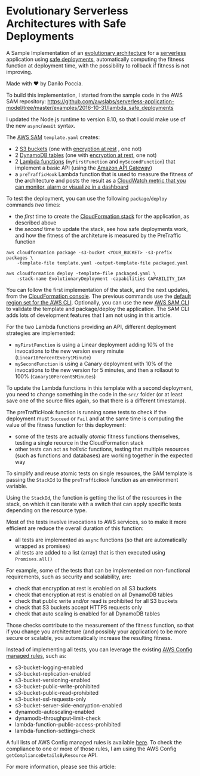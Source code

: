 # Evolutionary Serverless Architectures with Safe Deployments

A Sample Implementation of an [evolutionary architecture](https://www.thoughtworks.com/insights/blog/microservices-evolutionary-architecture) for a [serverless](https://aws.amazon.com/serverless/) application using [safe deployments](https://docs.aws.amazon.com/lambda/latest/dg/automating-updates-to-serverless-apps.html), automatically computing the fitness function at deployment time, with the possibility to rollback if fitness is not improving.

Made with ❤️ by Danilo Poccia.

To build this implementation, I started from the sample code in the AWS SAM repository:
https://github.com/awslabs/serverless-application-model/tree/master/examples/2016-10-31/lambda_safe_deployments

I updated the Node.js runtime to version 8.10, so that I could make use of the new `async`/`await` syntax.

The [AWS SAM](https://github.com/awslabs/serverless-application-model) `template.yaml` creates:
* 2 [S3 buckets](https://aws.amazon.com/s3/) (one with [encryption at rest](https://docs.aws.amazon.com/AmazonS3/latest/dev/serv-side-encryption.html) , one not)
* 2 [DynamoDB tables](https://aws.amazon.com/dynamodb/) (one with [encryption at rest](https://docs.aws.amazon.com/amazondynamodb/latest/developerguide/EncryptionAtRest.html), one not)
* 2 [Lambda functions](https://aws.amazon.com/lambda/) (`myFirstFunction` and `mySecondFunction`) that implement a basic API (using the [Amazon API Gateway](https://aws.amazon.com/api-gateway/))
* a `preTrafficHook` Lambda function that is used to measure the fitness of the architecture and posts the result as a [CloudWatch metric that you can monitor, alarm or visualize in a dashboard](https://aws.amazon.com/cloudwatch/)

To test the deployment, you can use the following `package`/`deploy` commands _two_ times:

* the _first_ time to create the [CloudFormation stack](https://aws.amazon.com/cloudformation/) for the application, as described above
* the _second_ time to update the stack, see how safe deployments work, and how the fitness of the architeture is measured by the PreTraffic function

```
aws cloudformation package -s3-bucket <YOUR_BUCKET> -s3-prefix packages \
    -template-file template.yaml -output-template-file packaged.yaml
```

```
aws cloudformation deploy -template-file packaged.yaml \
    -stack-name EvolutionaryDeployment -capabilities CAPABILITY_IAM
```

You can follow the first implementation of the stack, and the next updates, from the [CloudFormation console](https://console.aws.amazon.com/cloudformation/). The previous commands use the [default region set for the AWS CLI](https://docs.aws.amazon.com/cli/latest/userguide/cli-chap-getting-started.html).
Optionally, you can use the new [AWS SAM CLI](https://github.com/awslabs/aws-sam-cli) to validate the template and package/deploy the application. The SAM CLI adds lots of development features that I am not using in this article.

For the two Lambda functions providing an API, different deployment strategies are implemented:

* `myFirstFunction` is using a Linear deployment adding 10% of the invocations to the new version every minute (`Linear10PercentEvery1Minute`)
* `mySecondFunction` is using a Canary deployment with 10% of the invocations to the new version for 5 minutes, and then a rollaout to 100% (`Canary10Percent5Minutes`)

To update the Lambda functions in this template with a second deployment, you need to change something in the code in the `src/` folder (or at least save one of the source files again, so that there is a different timestamp).

The preTrafficHook function is running some tests to check if the deployment must `Succeed` or `Fail` and at the same time is computing the value of the fitness function for this deployment:
* some of the tests are actually *atomic* fitness functions themselves, testing a single reource in the CloudFormation stack
* other tests can act as *holistic* functions, testing that multiple resources (such as functions and databases) are working together in the expected way

To simplify and reuse atomic tests on single resources, the SAM template is passing the `StackId` to the `preTrafficHook` function as an environment variable.

Using the `StackId`, the function is getting the list of the resources in the stack, on which it can iterate with a switch that can apply specific tests depending on the resource type.

Most of the tests involve invocations to AWS services, so to make it more efficient are reduce the overall duration of this function:
* all tests are implemented as `async` functions (so that are automatically wrapped as promises)
* all tests are added to a list (array) that is then executed using `Promises.all()`

For example, some of the tests that can be implemented on non-functional requirements, such as security and scalability, are:
* check that encryption at rest is enabled on all S3 buckets
* check that encryption at rest is enabled on all DynamoDB tables
* check that public write and/or read is prohibited for all S3 buckets
* check that S3 buckets accept HTTPS requests only
* check that auto scaling is enabled for all DynamoDB tables

Those checks contribute to the measurement of the fitness function, so that if you change you architecture (and possibly your application) to be more secure or scalable, you automatically increase the resulting fitness.

Instead of implementing all tests, you can leverage the existing [AWS Config managed rules](https://docs.aws.amazon.com/config/latest/developerguide/evaluate-config_use-managed-rules.html), such as:
* s3-bucket-logging-enabled
* s3-bucket-replication-enabled
* s3-bucket-versioning-enabled
* s3-bucket-public-write-prohibited
* s3-bucket-public-read-prohibited
* s3-bucket-ssl-requests-only
* s3-bucket-server-side-encryption-enabled
* dynamodb-autoscaling-enabled
* dynamodb-throughput-limit-check
* lambda-function-public-access-prohibited
* lambda-function-settings-check

A full lists of AWS Config managed rules is available [here](https://docs.aws.amazon.com/config/latest/developerguide/managed-rules-by-aws-config.html). To check the compliance to one or more of those rules, I am using the AWS Config `getComplianceDetailsByResource` API.


For more information, please see this article:

